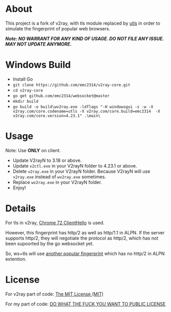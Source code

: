 # About

This project is a fork of v2ray, with tls module replaced by [utls](https://github.com/refraction-networking/utls) in order to simulate the fingerprint of popular web browsers.

***Note: NO WARRANT FOR ANY KIND OF USAGE. DO NOT FILE ANY ISSUE. MAY NOT UPDATE ANYMORE.***

# Windows Build

- Install Go
- ```git clone https://github.com/emc2314/v2ray-core.git```
- ```cd v2ray-core```
- ```go get github.com/emc2314/websocket@master```
- ```mkdir build```
- ```go build -o build\wv2ray.exe -ldflags "-H windowsgui -s -w -X v2ray.com/core.codename=utls -X v2ray.com/core.build=emc2314  -X v2ray.com/core.version=4.23.1" .\main\```

# Usage

Note: Use **ONLY** on client.

- Update V2rayN to 3.18 or above.
- Update ```v2ctl.exe``` in your V2rayN folder to 4.23.1 or above.
- Delete ```v2ray.exe``` in your V2rayN folder. Because V2rayN will use ```v2ray.exe``` instead of ```wv2ray.exe``` sometimes.
- Replace ```wv2ray.exe``` in your V2rayN folder.
- Enjoy!

# Details

For tls in v2ray, [Chrome 72 ClientHello](https://tlsfingerprint.io/id/bbf04e5f1881f506) is used.

However, this fingerprint has http/2 as well as http/1.1 in ALPN. If the server supports http/2, they will negotiate the protocol as http/2, which has not been supoorted by the go websocket yet.

So, ws+tls will use [another popular fingerprint](https://tlsfingerprint.io/id/58b1a38e124153a0) which has no http/2 in ALPN extention.

# License

For v2ray part of code: [The MIT License (MIT)](https://raw.githubusercontent.com/v2ray/v2ray-core/master/LICENSE)

For my part of code: [DO WHAT THE FUCK YOU WANT TO PUBLIC LICENSE](http://www.wtfpl.net/txt/copying/)
